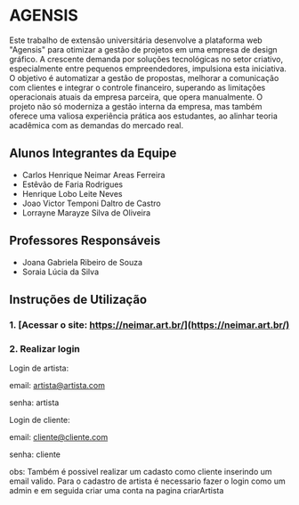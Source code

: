 # AGENSIS

 Este trabalho de extensão universitária desenvolve a plataforma web "Agensis" para otimizar a gestão de projetos em uma empresa de design gráfico. A crescente demanda por soluções tecnológicas no setor criativo, especialmente entre pequenos empreendedores, impulsiona esta iniciativa. O objetivo é automatizar a gestão de propostas, melhorar a comunicação com clientes e integrar o controle financeiro, superando as limitações operacionais atuais da empresa parceira, que opera manualmente. O projeto não só moderniza a gestão interna da empresa, mas também oferece uma valiosa experiência prática aos estudantes, ao alinhar teoria acadêmica com as demandas do mercado real.

## Alunos Integrantes da Equipe

* Carlos Henrique Neimar Areas Ferreira
* Estêvão de Faria Rodrigues
* Henrique Lobo Leite Neves
* Joao Victor Temponi Daltro de Castro
* Lorrayne Marayze Silva de Oliveira


## Professores Responsáveis

* Joana Gabriela Ribeiro de Souza
* Soraia Lúcia da Silva

## Instruções de Utilização

### 1. [Acessar o site: https://neimar.art.br/](https://neimar.art.br/)

### 2. Realizar login
Login de artista:

email: artista@artista.com

senha: artista

Login de cliente:

email: cliente@cliente.com

senha: cliente

obs: Também é possivel realizar um cadasto como cliente inserindo um email valido. Para o cadastro de artista é necessario fazer o login como um admin e em seguida criar uma conta na pagina criarArtista
